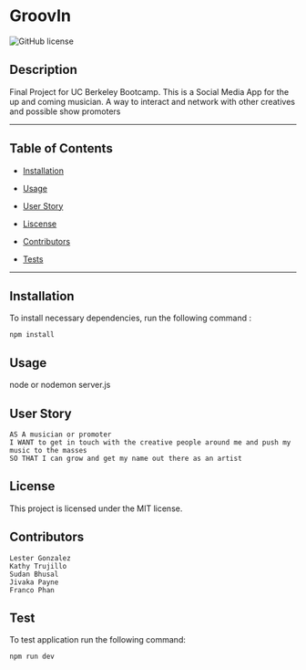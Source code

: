 # GroovIn

![GitHub license](https://img.shields.io/badge/license-MIT-blue.svg)

## Description

Final Project for UC Berkeley Bootcamp. This is a Social Media App for the up and coming musician. A way to interact and network with other creatives and possible show promoters

---

## Table of Contents

- [Installation](#installation)

- [Usage](#usage)

- [User Story](#userStory)

- [Liscense](#license)

- [Contributors](#contributors)

- [Tests](#tests)

---

## Installation

To install necessary dependencies, run the following command :

```
npm install
```

## Usage

node or nodemon server.js

## User Story

```
AS A musician or promoter
I WANT to get in touch with the creative people around me and push my music to the masses
SO THAT I can grow and get my name out there as an artist
```

## License

This project is licensed under the MIT license.

## Contributors

```
Lester Gonzalez
Kathy Trujillo
Sudan Bhusal
Jivaka Payne
Franco Phan
```

## Test

To test application run the following command:

```
npm run dev
```
